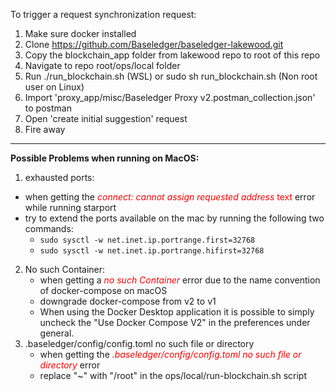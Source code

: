 To trigger a request synchronization request:

1. Make sure docker installed
2. Clone https://github.com/Baseledger/baseledger-lakewood.git
3. Copy the blockchain_app folder from lakewood repo to root of this repo
4. Navigate to repo root/ops/local folder
5. Run ./run_blockchain.sh (WSL) or sudo sh run_blockchain.sh (Non root user on Linux)
6. Import 'proxy_app/misc/Baseledger Proxy v2.postman_collection.json' to postman
7. Open 'create initial suggestion' request
8. Fire away


---
**Possible Problems when running on MacOS:**
1. exhausted ports:
  - when getting the <span style="color:red">*connect: cannot assign requested address* text</span>
 error while running starport
  - try to extend the ports available on the mac by running the following two commands:
    - `sudo sysctl -w net.inet.ip.portrange.first=32768`
    - `sudo sysctl -w net.inet.ip.portrange.hifirst=32768`
2. No such Container:
   - when getting a <span style="color:red">*no such Container*</span> error due to the name convention of docker-compose on macOS
   - downgrade docker-compose from v2 to v1
   - When using the Docker Desktop application it is possible to simply uncheck the "Use Docker Compose V2" in the preferences under general.
3. .baseledger/config/config.toml no such file or directory
    - when getting the  <span style="color:red">*.baseledger/config/config.toml no such file or directory*</span> error
    - replace "~" with "/root" in the  ops/local/run-blockchain.sh script
